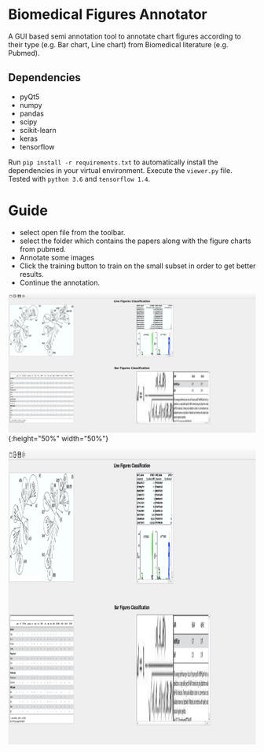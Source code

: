 # Biomedical Figures Annotator 

A GUI based semi annotation tool to annotate chart figures according to their type (e.g. Bar chart, Line chart) from Biomedical literature (e.g. Pubmed).  

## Dependencies
* pyQt5
* numpy
* pandas
* scipy
* scikit-learn
* keras
* tensorflow

Run `pip install -r requirements.txt` to automatically install the dependencies in your virtual environment. Execute the `viewer.py` file. Tested with `python 3.6` and `tensorflow 1.4`. 

# Guide
*  select open file from the toolbar.
* select the folder which contains the papers along with the figure charts from pubmed.
* Annotate some images 
* Click the training button to train on the small subset in order to get better results.
* Continue the annotation.


![Input Image](https://github.com/dimimal/Biomedical_Figures_Annotation/blob/master/Pictures/show_4.png){:height="50%" width="50%"}

<img src="https://github.com/dimimal/Biomedical_Figures_Annotation/blob/master/Pictures/show_4.png" width="800" height="600">

